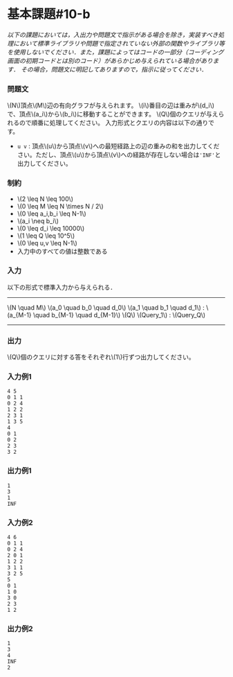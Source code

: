 # 基本課題#10-b

*以下の課題においては，入出力や問題文で指示がある場合を除き，実装すべき処理において標準ライブラリや問題で指定されていない外部の関数やライブラリ等を使用しないでください．また，課題によってはコードの一部分（コーディング画面の初期コードとは別のコード）があらかじめ与えられている場合があります． その場合，問題文に明記してありますので，指示に従ってください．*


### 問題文
\\(N\\)頂点\\(M\\)辺の有向グラフが与えられます。
\\(i\\)番目の辺は重みが\\(d_i\\)で、頂点\\(a_i\\)から\\(b_i\\)に移動することができます。
\\(Q\\)個のクエリが与えられるので順番に処理してください。
入力形式とクエリの内容は以下の通りです。
- `u v` : 頂点\\(u\\)から頂点\\(v\\)への最短経路上の辺の重みの和を出力してください。ただし、頂点\\(u\\)から頂点\\(v\\)への経路が存在しない場合は`'INF'`と出力してください。

### 制約
- \\(2 \leq N \leq 100\\)
- \\(0 \leq M \leq N \times N / 2\\)
- \\(0 \leq a_i,b_i \leq N-1\\)
- \\(a_i \neq b_i\\)
- \\(0 \leq d_i \leq 10000\\)
- \\(1 \leq Q \leq 10^5\\)
- \\(0 \leq u,v \leq N-1\\)
- 入力中のすべての値は整数である


### 入力
以下の形式で標準入力から与えられる．

---

\\(N \quad M\\)
\\(a_0 \quad b_0 \quad d_0\\)
\\(a_1 \quad b_1 \quad d_1\\)
:
\\(a_{M-1} \quad b_{M-1} \quad d_{M-1}\\)
\\(Q\\)
\\(Query_1\\)
:
\\(Query_Q\\)

---


### 出力
\\(Q\\)個のクエリに対する答をそれぞれ\\(1\\)行ずつ出力してください。

### 入力例1
```
4 5
0 1 1
0 2 4
1 2 2
2 3 1
1 3 5
4
0 1
0 2
2 3
3 2
```
### 出力例1
```
1
3
1
INF
```

### 入力例2
```
4 6
0 1 1
0 2 4
2 0 1
1 2 2
3 1 1
3 2 5
5
0 1
1 0
3 0
2 3
1 2
```
### 出力例2
```
1
3
4
INF
2
```